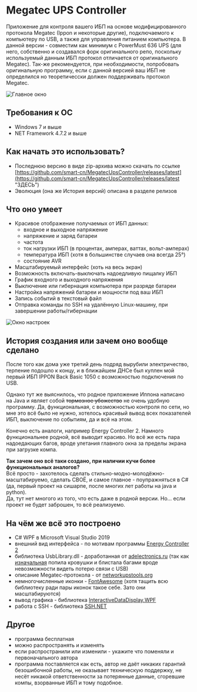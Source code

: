 
# Megatec UPS Controller
Приложение для контроля вашего ИБП на основе модифицированного протокола Megatec (Ippon и некоторые другие), подключаемого к компьютеру по USB, а также для управления питанием компьютера.
В данной версии - совместим как минимум с PowerMust 636 UPS (для него, собственно и создавался форк оригинального репо, поскольку используемый данным ИБП протокол отличается от оригинального Megatec).
Так-же рекомендуется, при необходимости, попробовать оригинальную программу, если с данной версией ваш ИБП не определился но теоретичесски должен поддерживать протокол Megatec.

![Главное окно](https://raw.githubusercontent.com/smart-cn/MegatecUpsController/master/img/main.png "Главное окно")

## Требования к ОС
- Windows 7 и выше
- NET Framework 4.7.2 и выше

## Как начать это использовать?
- Последнюю версию в виде zip-архива можно скачать по ссылке [https://github.com/smart-cn/MegatecUpsController/releases/latest](https://github.com/smart-cn/MegatecUpsController/releases/latest "ЗДЕСЬ")
- Эволюция (она же История версий) описана в разделе релизов

## Что оно умеет
+ Красивое отображение получаемых от ИБП данных:
	+ входное и выходное напряжение
	+ напряжение и заряд батареи
	+ частота
	+ ток нагрузки ИБП (в процентах, амперах, ваттах, вольт-амперах)
	+ температура ИБП (хотя в большинстве случаев она всегда 25°)
	+ состояние AVR
+ Масштабируемый интерфейс (хоть на весь экран)
+ Возможность включать-выключать надоедливую пищалку ИБП
+ График входного и выходного напряжения
+ Выключение или гибернация компьютера при разряде батареи
+ Настройка напряжений батареи и мощности под ваш ИБП
+ Запись событий в текстовый файл
+ Отправка команды по SSH на удалённую Linux-машину, при завершении работы/гибернации

![Окно настроек](https://raw.githubusercontent.com/smart-cn/MegatecUpsController/master/img/settings.png "Окно настроек")

## История создания или зачем оно вообще сделано
После того как дома уже третий день подряд вырубили электричество, терпение подошло к концу, и в ближайшем ДНСе был куплен мой первый ИБП IPPON Back Basic 1050 с возможностью подключения по USB.

Однако тут же выяснилось, что родное приложение Иппона написано на Java и являет собой ~~тормозное убожество~~ не очень удобную программу. Да, функциональная, с возможностью контроля по сети, но мне это всё было не нужно, хотелось красивый вывод всех показателей ИБП, выключение по событиям, да и всё на этом.

Конечно есть аналоги, например Energy Controller 2. Намного функциональнее родной, всё выводит красиво. Но всё же есть пара надоедающих багов, вроде улетания главного окна за пределы экрана при загрузке компа.

**Так зачем оно всё таки создано, при наличии кучи более функциональных аналогов?**  
Всё просто - захотелось сделать стильно-модно-молодёжно-масштабируемо, сделать СВОЁ, и самое главное - поупражняться в C# (да, первый проект на сишарпе, после многих лет работы на java и python).  
Да, тут нет многого из того, что есть даже в родной версии. Но... если проект не будет заброшен, то всё реализуемо.

## На чём же всё это построено
- C# WPF в Microsoft Visual Studio 2019
- внешний вид интерфейса - по мотивам программы [Energy Controller 2](https://sites.google.com/site/ibakhlab/News/energycontroller20582332200sp5 "Energy Controller 2")
- библиотека UsbLibrary.dll - доработанная от [adelectronics.ru](https://adelectronics.ru/2016/11/22/usblibrary-c-usb-hid-library/ "adelectronics.ru") (так как [изначальная](https://www.codeproject.com/Articles/18099/A-USB-HID-Component-for-C "изначальная") попила кровушки и блистала багами вроде невозможности видеть потерю связи с USB)
- описание Megatec-протокола - от [networkupstools.org](https://networkupstools.org/protocols/megatec.html "networkupstools.org")
- немногочисленные иконки - [FontAwesome](https://fontawesome.com/ "FontAwesome") (хотя тащить всю библиотеку ради пары иконок такое себе. Зато они масштабируются)
- вывод графика - библиотека [InteractiveDataDisplay.WPF](https://github.com/microsoft/InteractiveDataDisplay.WPF "InteractiveDataDisplay.WPF")
- работа с SSH - библиотека [SSH.NET](https://github.com/sshnet/SSH.NET "SSH.NET")

## Другое
- программа бесплатная
- можно распространять и изменять
- если распространили или изменили - укажите что поменяли и первоначального автора
- программа поставляется как есть, автор не даёт никаких гарантий безошибочной работы, не оказывает техническую поддержку, не несёт никакой ответственности за потерянные данные, сгоревшие компы, взорванные ИБП и тому подобное.
